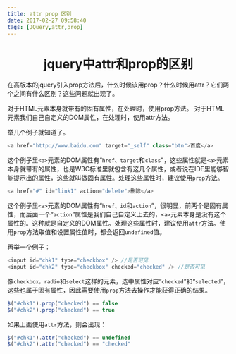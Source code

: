 ```yaml
---
title: attr prop 区别
date: 2017-02-27 09:58:40
tags: [JQuery,attr,prop]
---
```


<center> 

# jquery中attr和prop的区别 #
 </center>
<!-- more -->
在高版本的jquery引入prop方法后，什么时候该用prop？什么时候用attr？它们两个之间有什么区别？这些问题就出现了。

对于HTML元素本身就带有的固有属性，在处理时，使用prop方法。
对于HTML元素我们自己自定义的DOM属性，在处理时，使用attr方法。

举几个例子就知道了。

```javascript
<a href="http://www.baidu.com" target="_self" class="btn">百度</a>
```

 这个例子里`<a>`元素的DOM属性有“`href、target`和`class`"，这些属性就是`<a>`元素本身就带有的属性，也是W3C标准里就包含有这几个属性，或者说在IDE里能够智能提示出的属性，这些就叫做固有属性。处理这些属性时，建议使用`prop`方法。

```javascript
<a href="#" id="link1" action="delete">删除</a>
```
这个例子里`<a>`元素的DOM属性有“`href、id`和`action`”，很明显，前两个是固有属性，而后面一个“`action`”属性是我们自己自定义上去的，`<a>`元素本身是没有这个属性的。这种就是自定义的DOM属性。处理这些属性时，建议使用`attr`方法。使用`prop`方法取值和设置属性值时，都会返回`undefined`值。



再举一个例子：

```javascript
<input id="chk1" type="checkbox" /> //是否可见
<input id="chk2" type="checkbox" checked="checked" /> //是否可见
```
像`checkbox，radio`和`select`这样的元素，选中属性对应“`checked`”和“`selected`”，这些也属于固有属性，因此需要使用`prop`方法去操作才能获得正确的结果。

```javascript
$("#chk1").prop("checked") == false
$("#chk2").prop("checked") == true
```
如果上面使用`attr`方法，则会出现：

```javascript
$("#chk1").attr("checked") == undefined
$("#chk2").attr("checked") == "checked"
```